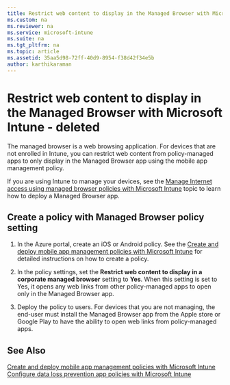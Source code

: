 ```yaml
---
title: Restrict web content to display in the Managed Browser with Microsoft Intune - deleted
ms.custom: na
ms.reviewer: na
ms.service: microsoft-intune
ms.suite: na
ms.tgt_pltfrm: na
ms.topic: article
ms.assetid: 35aa5d98-72ff-40d9-8954-f38d42f34e5b
author: karthikaraman
---
```

# Restrict web content to display in the Managed Browser with Microsoft Intune - deleted
The managed browser is a web browsing application.  For devices that are not enrolled in Intune, you can restrict web content from policy-managed apps to only display in the Managed Browser app using the mobile app management policy.

If you are using Intune to manage your devices, see the [Manage Internet access using managed browser policies with Microsoft Intune](../Topic/Manage-Internet-access-using-managed-browser-policies-with-Microsoft-Intune.md) topic to learn how to deploy a Managed Browser app.

## Create a policy with Managed Browser policy setting

1.  In the Azure  portal, create an iOS or Android policy.  See the [Create and deploy mobile app management policies with Microsoft Intune](../Topic/Create-and-deploy-mobile-app-management-policies-with-Microsoft-Intune.md) for detailed instructions on how to create a policy.

2.  In the policy settings, set the **Restrict web content to display in a corporate managed browser** setting to **Yes**. When this setting is set to Yes, it opens any web links from other policy-managed apps to open only in the Managed Browser app.

3.  Deploy the policy to users. For devices that you are not managing, the end-user must install the Managed Browser app from the Apple store or Google Play to have the ability to open web links from policy-managed apps.

## See Also
[Create and deploy mobile app management policies with Microsoft Intune](../Topic/Create-and-deploy-mobile-app-management-policies-with-Microsoft-Intune.md)
[Configure data loss prevention app policies with Microsoft Intune](../Topic/Configure-data-loss-prevention-app-policies-with-Microsoft-Intune.md)

